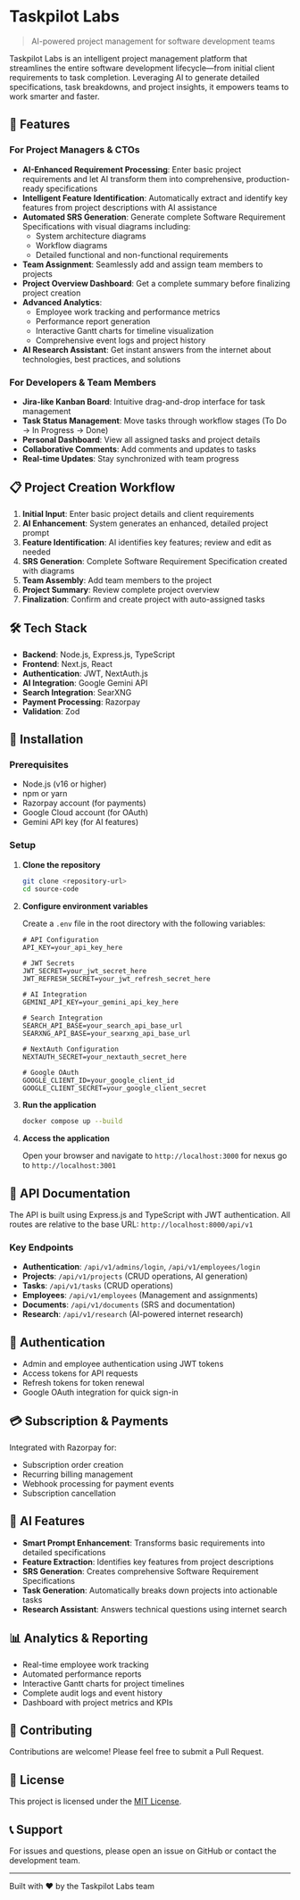 # Taskpilot Labs

> AI-powered project management for software development teams

Taskpilot Labs is an intelligent project management platform that streamlines the entire software development lifecycle—from initial client requirements to task completion. Leveraging AI to generate detailed specifications, task breakdowns, and project insights, it empowers teams to work smarter and faster.

## 🚀 Features

### For Project Managers & CTOs

- **AI-Enhanced Requirement Processing**: Enter basic project requirements and let AI transform them into comprehensive, production-ready specifications
- **Intelligent Feature Identification**: Automatically extract and identify key features from project descriptions with AI assistance
- **Automated SRS Generation**: Generate complete Software Requirement Specifications with visual diagrams including:
  - System architecture diagrams
  - Workflow diagrams
  - Detailed functional and non-functional requirements
- **Team Assignment**: Seamlessly add and assign team members to projects
- **Project Overview Dashboard**: Get a complete summary before finalizing project creation
- **Advanced Analytics**:
  - Employee work tracking and performance metrics
  - Performance report generation
  - Interactive Gantt charts for timeline visualization
  - Comprehensive event logs and project history
- **AI Research Assistant**: Get instant answers from the internet about technologies, best practices, and solutions

### For Developers & Team Members

- **Jira-like Kanban Board**: Intuitive drag-and-drop interface for task management
- **Task Status Management**: Move tasks through workflow stages (To Do → In Progress → Done)
- **Personal Dashboard**: View all assigned tasks and project details
- **Collaborative Comments**: Add comments and updates to tasks
- **Real-time Updates**: Stay synchronized with team progress

## 📋 Project Creation Workflow

1. **Initial Input**: Enter basic project details and client requirements
2. **AI Enhancement**: System generates an enhanced, detailed project prompt
3. **Feature Identification**: AI identifies key features; review and edit as needed
4. **SRS Generation**: Complete Software Requirement Specification created with diagrams
5. **Team Assembly**: Add team members to the project
6. **Project Summary**: Review complete project overview
7. **Finalization**: Confirm and create project with auto-assigned tasks

## 🛠️ Tech Stack

- **Backend**: Node.js, Express.js, TypeScript
- **Frontend**: Next.js, React
- **Authentication**: JWT, NextAuth.js
- **AI Integration**: Google Gemini API
- **Search Integration**: SearXNG
- **Payment Processing**: Razorpay
- **Validation**: Zod

## 🔧 Installation

### Prerequisites

- Node.js (v16 or higher)
- npm or yarn
- Razorpay account (for payments)
- Google Cloud account (for OAuth)
- Gemini API key (for AI features)

### Setup

1. **Clone the repository**
   ```bash
   git clone <repository-url>
   cd source-code
   ```

2. **Configure environment variables**
   
   Create a `.env` file in the root directory with the following variables:
   
   ```env
   # API Configuration
   API_KEY=your_api_key_here
   
   # JWT Secrets
   JWT_SECRET=your_jwt_secret_here
   JWT_REFRESH_SECRET=your_jwt_refresh_secret_here
   
   # AI Integration
   GEMINI_API_KEY=your_gemini_api_key_here
   
   # Search Integration
   SEARCH_API_BASE=your_search_api_base_url
   SEARXNG_API_BASE=your_searxng_api_base_url
   
   # NextAuth Configuration
   NEXTAUTH_SECRET=your_nextauth_secret_here
   
   # Google OAuth
   GOOGLE_CLIENT_ID=your_google_client_id
   GOOGLE_CLIENT_SECRET=your_google_client_secret
   ```

3. **Run the application**
   ```bash
   docker compose up --build
   ```

4. **Access the application**
   
   Open your browser and navigate to `http://localhost:3000` for nexus go to `http://localhost:3001`

## 📡 API Documentation

The API is built using Express.js and TypeScript with JWT authentication. All routes are relative to the base URL: `http://localhost:8000/api/v1`

### Key Endpoints

- **Authentication**: `/api/v1/admins/login`, `/api/v1/employees/login`
- **Projects**: `/api/v1/projects` (CRUD operations, AI generation)
- **Tasks**: `/api/v1/tasks` (CRUD operations)
- **Employees**: `/api/v1/employees` (Management and assignments)
- **Documents**: `/api/v1/documents` (SRS and documentation)
- **Research**: `/api/v1/research` (AI-powered internet research)

## 🔐 Authentication

- Admin and employee authentication using JWT tokens
- Access tokens for API requests
- Refresh tokens for token renewal
- Google OAuth integration for quick sign-in

## 💳 Subscription & Payments

Integrated with Razorpay for:
- Subscription order creation
- Recurring billing management
- Webhook processing for payment events
- Subscription cancellation

## 🤖 AI Features

- **Smart Prompt Enhancement**: Transforms basic requirements into detailed specifications
- **Feature Extraction**: Identifies key features from project descriptions
- **SRS Generation**: Creates comprehensive Software Requirement Specifications
- **Task Generation**: Automatically breaks down projects into actionable tasks
- **Research Assistant**: Answers technical questions using internet search

## 📊 Analytics & Reporting

- Real-time employee work tracking
- Automated performance reports
- Interactive Gantt charts for project timelines
- Complete audit logs and event history
- Dashboard with project metrics and KPIs

## 🤝 Contributing

Contributions are welcome! Please feel free to submit a Pull Request.

## 📄 License

This project is licensed under the [MIT License](./LICENSE).

## 📞 Support

For issues and questions, please open an issue on GitHub or contact the development team.

---

Built with ❤️ by the Taskpilot Labs team
